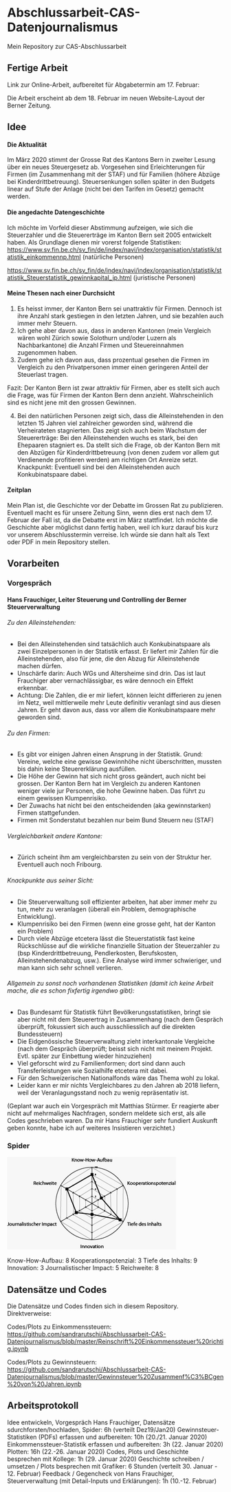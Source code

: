 # Abschlussarbeit-CAS-Datenjournalismus
Mein Repository zur CAS-Abschlussarbeit


## Fertige Arbeit
Link zur Online-Arbeit, aufbereitet für Abgabetermin am 17. Februar: 


Die Arbeit erscheint ab dem 18. Februar im neuen Website-Layout der Berner Zeitung.


## Idee

#### Die Aktualität
Im März 2020 stimmt der Grosse Rat des Kantons Bern in zweiter Lesung über ein neues Steuergesetz ab. Vorgesehen sind Erleichterungen für Firmen (im Zusammenhang mit der STAF) und für Familien (höhere Abzüge bei Kinderdrittbetreuung). Steuersenkungen sollen später in den Budgets linear auf Stufe der Anlage (nicht bei den Tarifen im Gesetz) gemacht werden. 

#### Die angedachte Datengeschichte
Ich möchte im Vorfeld dieser Abstimmung aufzeigen, wie sich die Steuerzahler und die Steuererträge im Kanton Bern seit 2005 entwickelt haben. Als Grundlage dienen mir vorerst folgende Statistiken:
https://www.sv.fin.be.ch/sv_fin/de/index/navi/index/organisation/statistik/statistik_einkommennp.html  (natürliche Personen)

https://www.sv.fin.be.ch/sv_fin/de/index/navi/index/organisation/statistik/statistik_Steuerstatistik_gewinnkapital_jp.html (juristische Personen)


#### Meine Thesen nach einer Durchsicht
1. Es heisst immer, der Kanton Bern sei unattraktiv für Firmen. Dennoch ist ihre Anzahl stark gestiegen in den letzten Jahren, und sie bezahlen auch immer mehr Steuern. 
2. Ich gehe aber davon aus, dass in anderen Kantonen (mein Vergleich wären wohl Zürich sowie Solothurn und/oder Luzern als Nachbarkantone) die Anzahl Firmen und Steuereinnahmen zugenommen haben. 
3. Zudem gehe ich davon aus, dass prozentual gesehen die Firmen im Vergleich zu den Privatpersonen immer einen geringeren Anteil der Steuerlast tragen. 

Fazit: Der Kanton Bern ist zwar attraktiv für Firmen, aber es stellt sich auch die Frage, was für Firmen der Kanton Bern denn anzieht. Wahrscheinlich sind es nicht jene mit den grossen Gewinnen.

4. Bei den natürlichen Personen zeigt sich, dass die Alleinstehenden in den letzten 15 Jahren viel zahlreicher geworden sind, während die Verheirateten stagnierten. Das zeigt sich auch beim Wachstum der Steuererträge: Bei den Alleinstehenden wuchs es stark, bei den Ehepaaren stagniert es. Da stellt sich die Frage, ob der Kanton Bern mit den Abzügen für Kinderdrittbetreuung (von denen zudem vor allem gut Verdienende profitieren werden) am richtigen Ort Anreize setzt. Knackpunkt: Eventuell sind bei den Alleinstehenden auch Konkubinatspaare dabei.


#### Zeitplan
Mein Plan  ist, die Geschichte vor der Debatte im Grossen Rat zu publizieren. Eventuell macht es für unsere Zeitung Sinn, wenn dies erst nach dem 17. Februar der Fall ist, da die Debatte erst im März stattfindet. Ich möchte die Geschichte aber möglichst dann fertig haben, weil ich kurz darauf bis kurz vor unserem Abschlusstermin verreise. Ich würde sie dann halt  als Text oder PDF in mein Repository stellen.


## Vorarbeiten

### Vorgespräch

#### Hans Frauchiger, Leiter Steuerung und Controlling der Berner Steuerverwaltung 
###### Zu den Alleinstehenden: 
- Bei den Alleinstehenden sind tatsächlich auch Konkubinatspaare als zwei Einzelpersonen in der Statistik erfasst. Er liefert mir Zahlen für die Alleinstehenden, also für jene, die den Abzug für Alleinstehende machen dürfen. 
- Unschärfe darin: Auch WGs und Altersheime sind drin. Das ist laut Frauchiger aber vernachlässigbar, es wäre dennoch ein Effekt erkennbar. 
- Achtung: Die Zahlen, die er mir liefert, können leicht differieren zu jenen im Netz, weil mittlerweile mehr Leute definitiv veranlagt sind aus diesen Jahren. Er geht davon aus, dass vor allem die Konkubinatspaare mehr geworden sind. 

###### Zu den Firmen:
- Es gibt vor einigen Jahren einen Ansprung in der Statistik. Grund: Vereine, welche eine gewisse  Gewinnhöhe nicht überschritten, mussten bis dahin keine Steuererklärung ausfüllen. 
- Die Höhe der Gewinn hat sich nicht gross geändert, auch nicht bei grossen. Der Kanton Bern hat im Vergleich zu anderen Kantonen weniger viele jur Personen, die hohe Gewinne haben. Das führt zu einem gewissen Klumpenrisiko. 
- Der Zuwachs hat nicht bei den entscheidenden (aka gewinnstarken) Firmen stattgefunden. 
- Firmen mit Sonderstatut bezahlen nur beim Bund Steuern neu (STAF)

###### Vergleichbarkeit andere Kantone:
- Zürich scheint ihm am vergleichbarsten zu sein von der Struktur her. Eventuell auch noch Fribourg. 


###### Knackpunkte aus seiner Sicht: 
- Die Steuerverwaltung soll effizienter arbeiten, hat aber immer mehr zu tun, mehr zu veranlagen (überall ein Problem, demographische Entwicklung). 
- Klumpenrisiko bei den Firmen (wenn eine grosse geht, hat der Kanton ein Problem)
- Durch viele Abzüge etcetera lässt die Steuerstatistik fast keine Rückschlüsse auf die wirkliche finanzielle Situation der Steuerzahler zu (bsp Kinderdrittbetreuung, Pendlerkosten, Berufskosten, Alleinstehendenabzug, usw.). Eine Analyse wird immer schwieriger, und man kann sich sehr schnell verlieren. 


###### Allgemein zu sonst noch vorhandenen Statistiken (damit ich keine Arbeit mache, die es schon fixfertig irgendwo gibt): 
- Das Bundesamt für Statistik führt Bevölkerungsstatistiken, bringt sie aber nicht mit dem Steuerertrag in Zusammenhang (nach dem Gespräch überprüft, fokussiert sich auch ausschliesslich auf die direkten Bundessteuern)
- Die Eidgenössische Steuerverwaltung zieht interkantonale Vergleiche (nach dem Gespräch überprüft; beisst sich nicht mit meinem Projekt. Evtl. später zur Einbettung wieder hinzuziehen)
- Viel geforscht wird zu Familienformen; dort sind dann auch Transferleistungen wie Sozialhilfe etcetera mit dabei. 
- Für den Schweizerischen Nationalfonds wäre das Thema wohl zu lokal.
- Leider kann er mir nichts Vergleichbares zu den Jahren ab 2018 liefern, weil der Veranlagungsstand noch zu wenig repräsentativ ist.

(Geplant war auch ein Vorgespräch mit Matthias Stürmer. Er reagierte aber nicht auf mehrmaliges Nachfragen, sondern meldete sich erst, als alle Codes geschrieben waren. Da mir Hans Frauchiger sehr fundiert Auskunft geben konnte, habe ich auf weiteres Insistieren verzichtet.)


### Spider


![1](Spider_Abschlussarbeit.jpeg)




Know-How-Aufbau: 8
Kooperationspotenzial: 3
Tiefe des Inhalts: 9
Innovation: 3
Journalistischer Impact: 5
Reichweite: 8


## Datensätze und Codes

Die Datensätze und Codes finden sich in diesem Repository. Direktverweise:

Codes/Plots zu Einkommenssteuern:
https://github.com/sandrarutschi/Abschlussarbeit-CAS-Datenjournalismus/blob/master/Reinschrift%20Einkommenssteuer%20richtig.ipynb

Codes/Plots zu Gewinnsteuern:
https://github.com/sandrarutschi/Abschlussarbeit-CAS-Datenjournalismus/blob/master/Gewinnsteuer%20Zusammenf%C3%BCgen%20von%20Jahren.ipynb


## Arbeitsprotokoll

Idee entwickeln, Vorgespräch Hans Frauchiger, Datensätze sdurchforsten/hochladen, Spider: 6h (verteilt Dez19/Jan20)
Gewinnsteuer-Statistiken (PDFs) erfassen und aufbereiten: 10h (20./21. Januar 2020)
Einkommenssteuer-Statistik erfassen und aufbereiten: 3h (22. Januar 2020)
Plotten: 16h (22.-26. Januar 2020)
Codes, Plots und Geschichte besprechen mit Kollege: 1h (29. Januar 2020)
Geschichte schreiben / umsetzen / Plots besprechen mit Grafiker: 6 Stunden (verteilt 30. Januar - 12. Februar)
Feedback / Gegencheck von Hans Frauchiger, Steuerverwaltung (mit Detail-Inputs und Erklärungen): 1h (10.-12. Februar)

